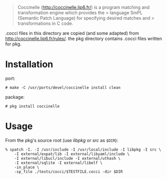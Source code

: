 > Coccinelle (http://coccinelle.lip6.fr/) is a program matching and
> transformation engine which provides the > language SmPL (Semantic Patch
> Language) for specifying desired matches and > transformations in C code.

.cocci files in this directory are copied (and some adapted) from
http://coccinelle.lip6.fr/rules/. the pkg directory contains .cocci files
written for pkg.

Installation
============

port:

	# make -C /usr/ports/devel/coccinelle install clean

package:

	# pkg install coccinelle

Usage
=====
From the pkg's source root (use _libpkg_ or _src_ as `$DIR`):

	% spatch -I. -I /usr/include -I /usr/local/include -I libpkg -I src \
		-I external/expat/lib -I external/libyaml/include \
		-I external/libucl/include -I external/uthash \
		-I external/sqlite -I external/libelf \
		-in_place \
        -sp_file ./tests/cocci/$TESTFILE.cocci -dir $DIR
